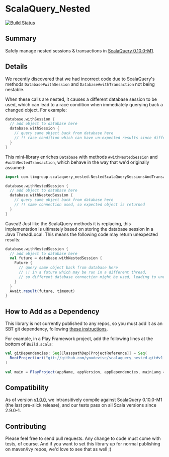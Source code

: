 ScalaQuery_Nested
================
[![Build Status](https://travis-ci.org/youdevise/scalaquery_nested.png)](https://travis-ci.org/youdevise/scalaquery_nested)

Summary
-------
Safely manage nested sessions & transactions in [ScalaQuery 0.10.0-M1](https://github.com/slick/slick/tree/0.10.0-M1).

Details
-------

We recently discovered that we had incorrect code due to ScalaQuery's methods
`Database#withSession` and `Database#withTransaction` not being nestable.

When these calls are nested, it causes a different database session to be
used, which can lead to a race condition when immediately querying back a
changed object. For example:

```scala
database.withSession {
  // add object to database here
  database.withSession {
    // query same object back from database here
    // !! race condition which can have un-expected results since different database connection is used
  }
}
```

This mini-library enriches `Database` with methods `#withNestedSession` and `#withNestedTransaction`,
which behave in the way that we'd originally assumed:

```scala
import com.timgroup.scalaquery_nested.NestedScalaQuerySessionsAndTransactions._

database.withNestedSession {
  // add object to database here
  database.withNestedSession {
    // query same object back from database here
    // !! same connection used, so expected object is returned
  }
}
```

Caveat! Just like the ScalaQuery methods it is replacing, this implementation is ultimately based
on storing the database session in a Java ThreadLocal. This means the following code may return
unexpected results:

```scala
database.withNestedSession {
  // add object to database here
  val future = database.withNestedSession {
    Future {
      // query same object back from database here 
      // !! in a future which may be run in a different thread,
      // so different database connection might be used, leading to unexpected results
    }
  }
  Await.result(future, timeout)
}
```

How to Add as a Dependency
--------------------------

This library is not currently published to any repos, so you must add it 
as an SBT git dependency, following [these instructions](https://github.com/playframework/Play20/wiki/SBTDependencies).

For example, in a Play Framework project, add the following lines at the bottom of 
`Build.scala`:

```scala
val gitDependencies: Seq[ClasspathDep[ProjectReference]] = Seq(
  RootProject(uri("git://github.com/youdevise/scalaquery_nested.git#v1.0.0") )
)
  
val main = PlayProject(appName, appVersion, appDependencies, mainLang = SCALA).dependsOn(gitDependencies : _*)
```

Compatibility
-------------
As of version [v1.0.0](https://github.com/youdevise/scalaquery_nested/blob/v1.0.0/.travis.yml),
we intransitively compile against ScalaQuery 0.10.0-M1 (the last pre-slick release), and our tests
pass on all Scala versions since 2.9.0-1.

Contributing
------------
Please feel free to send pull requests. Any change to code must come with tests, of course.
And if you want to set this library up for normal publishing on maven/ivy repos, we'd love to see that as well ;)
